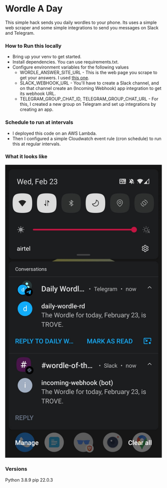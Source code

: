 # Wordle A Day
This simple hack sends you daily wordles to your phone. Its uses a simple web scraper and some simple integrations to send you messages on Slack and Telegram.

### How to Run this locally
- Bring up your venv to get started.
- Install dependencies. You can use requirements.txt.
- Configure environment variables for the following values
  - WORDLE_ANSWER_SITE_URL - This is the web page you scrape to get your answers. I used [this one](https://gamerjournalist.com/wordle-answers/).
  - SLACK_WEBHOOK_URL - You'll have to create a Slack channel, and on that channel create an (Incoming Webhook) app integration to get its webhook URL.
  - TELEGRAM_GROUP_CHAT_ID, TELEGRAM_GROUP_CHAT_URL - For this, I created a new group on Telegram and set up integrations by creating an app.

### Schedule to run at intervals
- I deployed this code on an AWS Lambda.
- Then I configured a simple Cloudwatch event rule (cron schedule) to run this at regular intervals.

### What it looks like
![Wordle on your phone](https://github.com/rodiwa/daily-wordle/blob/master/images/wordle-phone-screensot-small.jpg?raw=true)

### Versions
Python 3.8.9
pip 22.0.3
